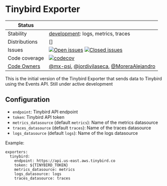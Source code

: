 # Tinybird Exporter
<!-- status autogenerated section -->
| Status        |           |
| ------------- |-----------|
| Stability     | [development]: logs, metrics, traces   |
| Distributions | [] |
| Issues        | [![Open issues](https://img.shields.io/github/issues-search/open-telemetry/opentelemetry-collector-contrib?query=is%3Aissue%20is%3Aopen%20label%3Aexporter%2Ftinybird%20&label=open&color=orange&logo=opentelemetry)](https://github.com/open-telemetry/opentelemetry-collector-contrib/issues?q=is%3Aopen+is%3Aissue+label%3Aexporter%2Ftinybird) [![Closed issues](https://img.shields.io/github/issues-search/open-telemetry/opentelemetry-collector-contrib?query=is%3Aissue%20is%3Aclosed%20label%3Aexporter%2Ftinybird%20&label=closed&color=blue&logo=opentelemetry)](https://github.com/open-telemetry/opentelemetry-collector-contrib/issues?q=is%3Aclosed+is%3Aissue+label%3Aexporter%2Ftinybird) |
| Code coverage | [![codecov](https://codecov.io/github/open-telemetry/opentelemetry-collector-contrib/graph/main/badge.svg?component=exporter_tinybird)](https://app.codecov.io/gh/open-telemetry/opentelemetry-collector-contrib/tree/main/?components%5B0%5D=exporter_tinybird&displayType=list) |
| [Code Owners](https://github.com/open-telemetry/opentelemetry-collector-contrib/blob/main/CONTRIBUTING.md#becoming-a-code-owner)    | [@mx-psi](https://www.github.com/mx-psi), [@jordivilaseca](https://www.github.com/jordivilaseca), [@MoreraAlejandro](https://www.github.com/MoreraAlejandro) |

[development]: https://github.com/open-telemetry/opentelemetry-collector/blob/main/docs/component-stability.md#development
<!-- end autogenerated section -->

This is the initial version of the Tinybird Exporter that sends data to Tinybird using the Events API. Still under active development

## Configuration
- `endpoint`: Tinybird API endpoint
- `token`: Tinybird API token
- `metrics_datasource` (default `metrics`): Name of the metrics datasource
- `traces_datasource` (default `traces`): Name of the traces datasource
- `logs_datasource` (default `logs`): Name of the logs datasource

Example:
```
exporters:
  tinybird:
    endpoint: https://api.us-east.aws.tinybird.co
    token: ${TINYBIRD_TOKEN}
    metrics_datasource: metrics
    logs_datasource: logs
    traces_datasource: traces

```